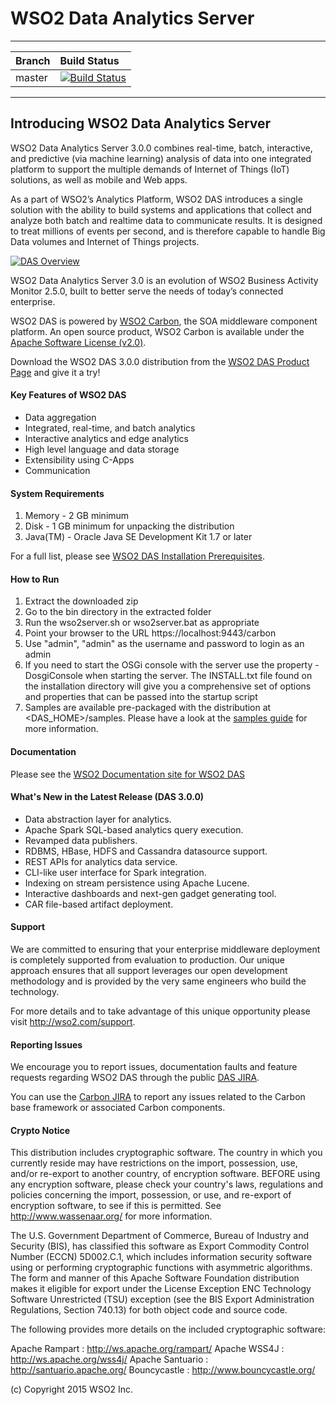 <!--
  ~  Copyright (c) 2015, WSO2 Inc. (http://wso2.com) All Rights Reserved.
  ~
  ~  WSO2 Inc. licenses this file to you under the Apache License,
  ~  Version 2.0 (the "License"); you may not use this file except
  ~  in compliance with the License.
  ~  You may obtain a copy of the License at
  ~
  ~    http://www.apache.org/licenses/LICENSE-2.0
  ~
  ~  Unless required by applicable law or agreed to in writing,
  ~  software distributed under the License is distributed on an
  ~  "AS IS" BASIS, WITHOUT WARRANTIES OR CONDITIONS OF ANY
  ~  KIND, either express or implied.  See the License for the
  ~  specific language governing permissions and limitations
  ~  under the License.
  -->

WSO2 Data Analytics Server
==========================

---

|  Branch | Build Status |
| :------------ |:-------------
| master      | [![Build Status](https://wso2.org/jenkins/job/product-das/badge/icon)](https://wso2.org/jenkins/job/product-das) |


---

## Introducing WSO2 Data Analytics Server ##

WSO2 Data Analytics Server 3.0.0 combines real-time, batch, interactive, and predictive (via machine learning) analysis of data into one integrated platform to support the multiple demands of Internet of Things (IoT) solutions, as well as mobile and Web apps.

As a part of WSO2’s Analytics Platform, WSO2 DAS introduces a single solution with the ability to build systems and applications that collect and analyze both batch and realtime data to communicate results. It is designed to treat millions of events per second, and is therefore capable to handle Big Data volumes and Internet of Things projects.


[![DAS Overview](http://b.content.wso2.com/sites/all/product-pages/images/das-overview.png)](http://wso2.com/products/data-analytics-server/#Capabilities)


WSO2 Data Analytics Server 3.0 is an evolution of WSO2 Business Activity Monitor 2.5.0, built to better serve the needs of today’s connected enterprise.

WSO2 DAS is powered by [WSO2 Carbon](http://wso2.com/products/carbon/), the SOA middleware component platform. An open source product, WSO2 Carbon is available under the [Apache Software License (v2.0)](http://www.apache.org/licenses/LICENSE-2.0.html).

Download the WSO2 DAS 3.0.0 distribution from the [WSO2 DAS Product Page](http://wso2.com/products/data-analytics-server) and give it a try!


#### Key Features of WSO2 DAS ####


- Data aggregation
- Integrated, real-time, and batch analytics
- Interactive analytics and edge analytics
- High level language and data storage
- Extensibility using C-Apps
- Communication

#### System Requirements ####


1. Memory   - 2 GB minimum
2. Disk     - 1 GB minimum for unpacking the distribution
3. Java(TM) - Oracle Java SE Development Kit 1.7 or later

For a full list, please see [WSO2 DAS Installation Prerequisites](https://docs.wso2.com/display/DAS300/Installation+Prerequisites).


#### How to Run ####

1. Extract the downloaded zip
2. Go to the bin directory in the extracted folder
3. Run the wso2server.sh or wso2server.bat as appropriate
4. Point your browser to the URL https://localhost:9443/carbon
5. Use "admin", "admin" as the username and password to login as an admin
6. If you need to start the OSGi console with the server use the property -DosgiConsole when starting the server. The INSTALL.txt file found on the installation directory will give you a comprehensive set of options and properties that can be passed into the startup script
7. Samples are available pre-packaged with the distribution at \<DAS_HOME\>/samples. Please have a look at the [samples guide](https://docs.wso2.com/display/DAS300/Samples) for more information.


#### Documentation ####

Please see the [WSO2 Documentation site for WSO2 DAS](https://docs.wso2.com/display/DAS300/WSO2+Data+Analytics+Server+Documentation)


#### What's New in the Latest Release (DAS 3.0.0) ####

- Data abstraction layer for analytics.
- Apache Spark SQL-based analytics query execution.
- Revamped data publishers.
- RDBMS, HBase, HDFS and Cassandra datasource support.
- REST APIs for analytics data service.
- CLI-like user interface for Spark integration.
- Indexing on stream persistence using Apache Lucene.
- Interactive dashboards and next-gen gadget generating tool.
- CAR file-based artifact deployment.


#### Support ####

We are committed to ensuring that your enterprise middleware deployment is completely supported from evaluation to production. Our unique approach ensures that all support leverages our open development methodology and is provided by the very same engineers who build the technology.

For more details and to take advantage of this unique opportunity please visit http://wso2.com/support.


#### Reporting Issues  ####

We encourage you to report issues, documentation faults and feature requests regarding WSO2 DAS through the public [DAS JIRA](https://wso2.org/jira/browse/DAS).

You can use the [Carbon JIRA](https://wso2.org/jira/browse/CARBON) to report any issues related to the Carbon base framework or associated Carbon components.


#### Crypto Notice ####

   This distribution includes cryptographic software.  The country in
   which you currently reside may have restrictions on the import,
   possession, use, and/or re-export to another country, of
   encryption software.  BEFORE using any encryption software, please
   check your country's laws, regulations and policies concerning the
   import, possession, or use, and re-export of encryption software, to
   see if this is permitted.  See <http://www.wassenaar.org/> for more
   information.

   The U.S. Government Department of Commerce, Bureau of Industry and
   Security (BIS), has classified this software as Export Commodity
   Control Number (ECCN) 5D002.C.1, which includes information security
   software using or performing cryptographic functions with asymmetric
   algorithms.  The form and manner of this Apache Software Foundation
   distribution makes it eligible for export under the License Exception
   ENC Technology Software Unrestricted (TSU) exception (see the BIS
   Export Administration Regulations, Section 740.13) for both object
   code and source code.

   The following provides more details on the included cryptographic
   software:

   Apache Rampart   : http://ws.apache.org/rampart/
   Apache WSS4J     : http://ws.apache.org/wss4j/
   Apache Santuario : http://santuario.apache.org/
   Bouncycastle     : http://www.bouncycastle.org/

(c) Copyright 2015 WSO2 Inc.
